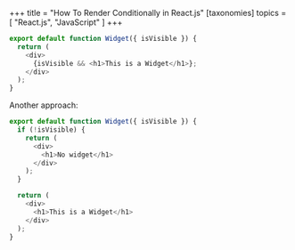 +++
title = "How To Render Conditionally in React.js"
[taxonomies]
topics = [ "React.js", "JavaScript" ]
+++

```js
export default function Widget({ isVisible }) {
  return (
    <div>
      {isVisible && <h1>This is a Widget</h1>};
    </div>
  );
}
```

Another approach:

```js
export default function Widget({ isVisible }) {
  if (!isVisible) {
    return (
      <div>
        <h1>No widget</h1>
      </div>
    );
  }

  return (
    <div>
      <h1>This is a Widget</h1>
    </div>
  );
}
```

